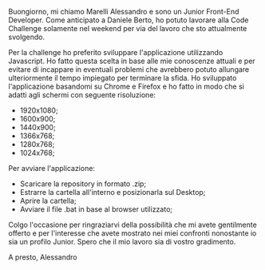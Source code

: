 Buongiorno,
mi chiamo Marelli Alessandro e sono un Junior Front-End Developer.
Come anticipato a Daniele Berto, ho potuto lavorare alla Code Challenge solamente nel weekend per via del lavoro che sto attualmente svolgendo.

Per la challenge ho preferito sviluppare l'applicazione utilizzando Javascript. Ho fatto questa scelta in base alle mie conoscenze attuali e per evitare di incappare in eventuali problemi che avrebbero potuto allungare ulteriormente il tempo impiegato per terminare la sfida.
Ho sviluppato l'applicazione basandomi su Chrome e Firefox e ho fatto in modo che si adatti agli schermi con seguente risoluzione:

 - 1920x1080;
 - 1600x900;
 - 1440x900;
 - 1366x768;
 - 1280x768;
 - 1024x768;
 
 

Per avviare l'applicazione:

- Scaricare la repository in formato .zip;
- Estrarre la cartella all'interno e posizionarla sul Desktop;
- Aprire la cartella;
- Avviare il file .bat in base al browser utilizzato;


Colgo l'occasione per ringraziarvi della possibilità che mi avete gentilmente offerto e per l'interesse che avete mostrato nei miei confronti nonostante io sia un profilo Junior.
Spero che il mio lavoro sia di vostro gradimento.

A presto,
Alessandro

